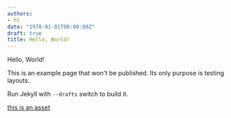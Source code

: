 ```yaml
---
authors:
- hl
date: "1970-01-01T00:00:00Z"
draft: true
title: Hello, World!
---
```


Hello, World! 

This is an example page that won't be published. Its only purpose is testing layouts. 

Run Jekyll with `--drafts` switch to build it.

[this is an asset](hello-world.txt)